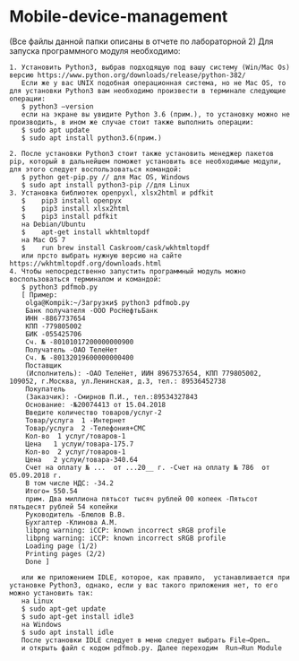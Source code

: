 # Mobile-device-management
(Все файлы данной папки описаны в отчете по лабораторной 2)
	Для запуска программного модуля необходимо:

    1. Установить Python3, выбрав подходящую под вашу систему (Win/Mac Os) версию https://www.python.org/downloads/release/python-382/ 
       Если же у вас UNIX подобная операционная система, но не Mac OS, то для установки Python3 вам необходимо произвести в терминале следующие операции:
       $ python3 —version 
       если на экране вы увидите Python 3.6 (прим.), то установку можно не производить, в ином же случае стоит также выполнить операции:
       $ sudo apt update
	   $ sudo apt install python3.6(прим.)
       
    2. После установки Python3 стоит также установить менеджер пакетов pip, который в дальнейшем поможет установить все необходимые модули, для этого следует воспользоваться командой:
       $ python get-pip.py // для Mac OS, Windows
       $ sudo apt install python3-pip //для Linux
    3. Установка библиотек openpyxl, xlsx2html и pdfkit
       $    pip3 install openpyx
       $    pip3 install xlsx2html
       $    pip3 install pdfkit
       на Debian/Ubuntu
       $    apt-get install wkhtmltopdf 
       на Mac OS 7
       $    run brew install Caskroom/cask/wkhtmltopdf
       или прсто выбрать нужную версию на сайте https://wkhtmltopdf.org/downloads.html
    4. Чтобы непосредственно запустить программный модуль можно воспользоваться терминалом и командой:
       $ python3 pdfmob.py
       [ Пример:
        olga@Kompik:~/Загрузки$ python3 pdfmob.py
		Банк получателя -ООО РосНефтьБанк
		ИНН -8867737654
		КПП -779805002
		БИК -055425706
		Сч. № -80101017200000000900
		Получатель -ОАО ТелеНет
		Сч. № -80132019600000000400
		Поставщик
		(Исполнитель): -ОАО ТелеНет, ИИН 8967537654, КПП 779805002, 109052, г.Москва, ул.Ленинская, д.3, тел.: 89536452738
		Покупатель
		(Заказчик): -Смирнов П.И., тел.:89534327843
		Основание: -№20074413 от 15.04.2018
		Введите количество товаров/услуг-2
		Товар/услуга  1 -Интернет
		Товар/услуга  2 -Телефония+СМС
		Кол-во  1 услуг/товаров-1
		Цена   1 услуи/товара-175.7
		Кол-во  2 услуг/товаров-1
		Цена   2 услуи/товара-340.64
		Счет на оплату № ...  от ...20__ г. -Счет на оплату № 786  от 05.09.2018 г.
		В том числе НДС: -34.2
		Итого= 550.54
		прим. Два миллиона пятьсот тысяч рублей 00 копеек -Пятьсот пятьдесят рублей 54 копейки
		Руководитель -Блюлов В.В.
		Бухгалтер -Клинова А.М.
		libpng warning: iCCP: known incorrect sRGB profile
		libpng warning: iCCP: known incorrect sRGB profile
		Loading page (1/2)
		Printing pages (2/2)                                               
		Done ]
       
       или же приложением IDLE, которое, как правило,  устанавливается при установке Python3, однако, если у вас такого приложения нет, то его можно установить так:
       на Linux
       $ sudo apt-get update
       $ sudo apt-get install idle3
       на Windows
       $ sudo apt install idle
       После установки IDLE следует в меню следует выбрать File→Open…
       и открыть файл с кодом pdfmob.py. Далее переходим  Run→Run Module
